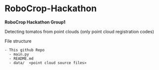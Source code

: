 # RoboCrop-Hackathon

**RoboCrop Hackathon Group1**

Detecting tomatos from point clouds (only point cloud registration codes)

File structure
```
- This github Repo
  - main.py
  - README.md
  - data/  <point cloud source files>
```
